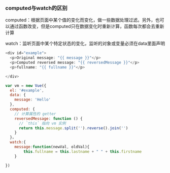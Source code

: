 ### computed与watch的区别

computed：根据页面中某个值的变化而变化，做一些数据处理过滤。另外，也可以通过函数改变，但是computed只在数据变化时重新计算，函数每次都会去重新计算

watch：监听页面中某个特定状态的变化，监听的对象或变量必须在data里面声明

```js
<div id="example">
  <p>Original message: "{{ message }}"</p>
  <p>Computed reversed message: "{{ reversedMessage }}"</p>
  <p>fullname: "{{ fullname }}"</p>

</div>
```

```js
var vm = new Vue({
  el: '#example',
  data: {
    message: 'Hello'
  },
  computed: {
    // 计算属性的 getter
    reversedMessage: function () {
      // `this` 指向 vm 实例
      return this.message.split('').reverse().join('')
    }
  }，
  watch:{
    message:function(newVal, oldVal){
        this.fullname = this.lastname + " " + this.firstname
    }

})
```




